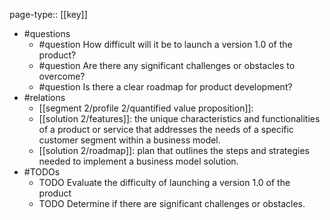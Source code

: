 page-type:: [[key]]
- #questions
	- #question How difficult will it be to launch a version 1.0 of the product?
	- #question Are there any significant challenges or obstacles to overcome?
	- #question Is there a clear roadmap for product development?
- #relations
	- [[segment 2/profile 2/quantified value proposition]]: 
	- [[solution 2/features]]: the unique characteristics and functionalities of a product or service that addresses the needs of a specific customer segment within a business model.
	- [[solution 2/roadmap]]: plan that outlines the steps and strategies needed to implement a business model solution.
- #TODOs
	- TODO Evaluate the difficulty of launching a version 1.0 of the product
	- TODO  Determine if there are significant challenges or obstacles.

